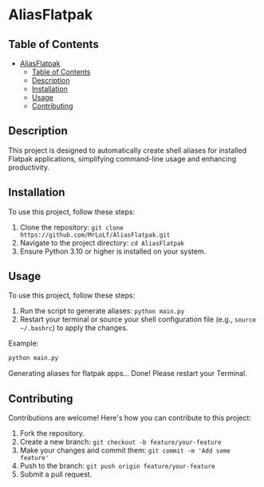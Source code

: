 # AliasFlatpak

## Table of Contents

- [AliasFlatpak](#aliasflatpak)
  - [Table of Contents](#table-of-contents)
  - [Description](#description)
  - [Installation](#installation)
  - [Usage](#usage)
  - [Contributing](#contributing)

## Description

This project is designed to automatically create shell aliases for installed Flatpak applications, simplifying command-line usage and enhancing productivity.

## Installation

To use this project, follow these steps:

1. Clone the repository: `git clone https://github.com/MrLoLf/AliasFlatpak.git`
2. Navigate to the project directory: `cd AliasFlatpak`
3. Ensure Python 3.10 or higher is installed on your system.

## Usage

To use this project, follow these steps:

1. Run the script to generate aliases: `python main.py`
2. Restart your terminal or source your shell configuration file (e.g., `source ~/.bashrc`) to apply the changes.

Example:

```bash
python main.py
```

Generating aliases for flatpak apps...
Done! Please restart your Terminal.

## Contributing

Contributions are welcome! Here's how you can contribute to this project:

1. Fork the repository.
2. Create a new branch: `git checkout -b feature/your-feature`
3. Make your changes and commit them: `git commit -m 'Add some feature'`
4. Push to the branch: `git push origin feature/your-feature`
5. Submit a pull request.

